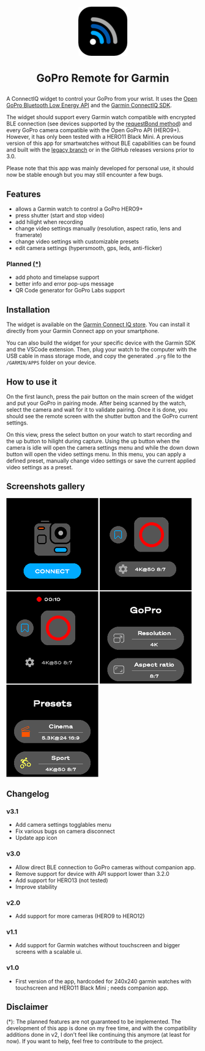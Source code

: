 # <p align="center"> <br/> <img src="documentation/remote128.png" alt="remote icon" width="128"/> <br/> <br/> GoPro Remote for Garmin<br/> </p>
A ConnectIQ widget to control your GoPro from your wrist. It uses the [Open GoPro Bluetooth Low Energy API](https://gopro.github.io/OpenGoPro/ble/index.html) and the [Garmin ConnectIQ SDK](https://developer.garmin.com/connect-iq/overview/).

The widget should support every Garmin watch compatible with encrypted BLE connection (see devices supported by the [requestBond method](https://developer.garmin.com/connect-iq/api-docs/Toybox/BluetoothLowEnergy/Device.html#requestBond-instance_function)) and every GoPro camera compatible with the Open GoPro API (HERO9+). However, it has only been tested with a HERO11 Black Mini. A previous version of this app for smartwatches without BLE capabilities can be found and built with the [legacy branch](https://github.com/ad220/gopro-remote-connectiq/tree/legacy) or in the GitHub releases versions prior to 3.0.

Please note that this app was mainly developed for personal use, it should now be stable enough but you may still encounter a few bugs.

## Features
- allows a Garmin watch to control a GoPro HERO9+
- press shutter (start and stop video)
- add hilight when recording
- change video settings manually (resolution, aspect ratio, lens and framerate)
- change video settings with customizable presets
- edit camera settings (hypersmooth, gps, leds, anti-flicker)


### Planned [(*)](#disclaimer)
- add photo and timelapse support
- better info and error pop-ups message
- QR Code generator for GoPro Labs support

## Installation
The widget is available on the [Garmin Connect IQ store](https://apps.garmin.com/apps/f9e09224-1c60-4e94-a616-f9ef10932fdf). You can install it directly from your Garmin Connect app on your smartphone.

You can also build the widget for your specific device with the Garmin SDK and the VSCode extension. Then, plug your watch to the computer with the USB cable in mass storage mode, and copy the generated `.prg` file to the `/GARMIN/APPS` folder on your device.

## How to use it
On the first launch, press the pair button on the main screen of the widget and put your GoPro in pairing mode. After being scanned by the watch, select the camera and wait for it to validate pairing. Once it is done, you should see the remote screen with the shutter button and the GoPro current settings.

On this view, press the select button on your watch to start recording and the up button to hilight during capture. Using the up button when the camera is idle will open the camera settings menu and while the down down button will open the video settings menu. In this menu, you can apply a defined preset, manually change video settings or save the current applied video settings as a preset.

## Screenshots gallery
![](documentation/screenshots/connect.png)
![](documentation/screenshots/remote_off.png)
![](documentation/screenshots/remote_on.png)
![](documentation/screenshots/settings.png)
![](documentation/screenshots/presets.png)

## Changelog

### v3.1
- Add camera settings togglables menu
- Fix various bugs on camera disconnect
- Update app icon

### v3.0
- Allow direct BLE connection to GoPro cameras without companion app.
- Remove support for device with API support lower than 3.2.0
- Add support for HERO13 (not tested)
- Improve stability

### v2.0
- Add support for more cameras (HERO9 to HERO12)

### v1.1
- Add support for Garmin watches without touchscreen and bigger screens with a scalable ui.

### v1.0
- First version of the app, hardcoded for 240x240 garmin watches with touchscreen and HERO11 Black Mini ; needs companion app.

## Disclaimer
(*): The planned features are not guaranteed to be implemented. The development of this app is done on my free time, and with the compatibility additions done in v2, I don't feel like continuing this anymore (at least for now). If you want to help, feel free to contribute to the project.
